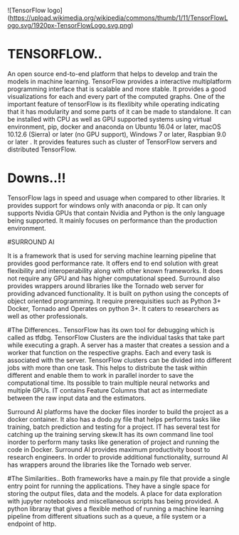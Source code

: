 ![TensorFlow logo] (https://upload.wikimedia.org/wikipedia/commons/thumb/1/11/TensorFlowLogo.svg/1920px-TensorFlowLogo.svg.png)


# TENSORFLOW..

 An open source end-to-end platform that helps to develop and train the models in machine learning.
TensorFlow provides a interactive multiplatform programming interface that is scalable and more stable. It provides a good visualizations for each and every part of the computed graphs. One of the important feature of tensorFlow is its flexlibity while operating indicating that it has modularity and some parts of it can be made to standalone. It can be installed with CPU as well as GPU supported systems using virtual environment, pip, docker and anaconda on Ubuntu 16.04 or later, macOS 10.12.6 (Sierra) or later (no GPU support), Windows 7 or later, Raspbian 9.0 or later . It provides features such as cluster of TensorFlow servers and distributed TensorFlow.  

# Downs..!!
TensorFlow lags in speed and usuage when compared to other libraries. It provides support for windows only with anaconda or pip. It can only supports Nvidia GPUs that contain Nvidia and Python is the only language being supported. It mainly focuses on performance than the production environment. 

#SURROUND AI

It is a framework that is used for serving machine learning pipeline that provides good performance rate. It offers end to end solution with great flexibility and interoperability along with other known frameworks. It does not require any GPU and has higher computational speed.  Surround also provides wrappers around libraries like the Tornado web server for providing advanced functionality. It is built on python using the concepts of object oriented programming. It require prerequisities such as Python 3+  Docker, Tornado and Operates on python 3+. It caters to researchers as well as other professionals. 

#The Differences..
TensorFlow has its own tool for debugging which is called as tfdbg. TensorFlow Clusters are the individual tasks that take part while executing a graph. A server has a master that creates a session and a worker that function on the respective graphs. Each and every task is associated with the server. TensorFlow clusters can be divided into different jobs with more than one task. This helps to distribute the task within different and enable them to work in parallel inorder to save the computational time. Its possible to train multiple neural networks and multiple GPUs. IT contains Feature Columns that act as intermediate between the raw input data and the estimators.

Surround AI platforms have the docker files inorder to build the project as a docker container. It also has a dodo.py file that helps performs tasks like training, batch prediction and testing for a project. IT has several test for catching up the training serving skew.It has its own command line tool inorder to perform many tasks like generation of project and running the code in Docker. Surround AI provides maximum productivity boost to research engineers. In order to provide additional functionality, surround AI has wrappers around the libraries like the Tornado web server. 

#The Similarities..
Both frameworks have a main.py file that provide a single entry point for running the applications. They have a single space for storing the output files, data and the models. A place for data exploration with jupyter notebooks and miscellaneous scripts has being provided. A python libraray that gives a flexible method of running a machine learning pipeline from different situations such as a queue, a file system or a endpoint of http. 